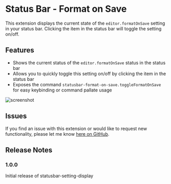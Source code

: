 # Status Bar - Format on Save

This extension displays the current state of the `editor.formatOnSave` setting in your status bar. Clicking the item in the status bar will toggle the setting on/off.

## Features

-   Shows the current status of the `editor.formatOnSave` status in the status bar
-   Allows you to quickly toggle this setting on/off by clicking the item in the status bar
-   Exposes the command `statusbar-format-on-save.toggleFormatOnSave` for easy keybinding or command pallate usage

![screenshot](https://i.imgur.com/PbMSJ2q.png)

## Issues

If you find an issue with this extension or would like to request new functionality, please let me know [here on GitHub](https://github.com/treetrum/statusbar-format-on-save).

## Release Notes

### 1.0.0

Initial release of statusbar-setting-display
